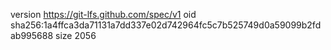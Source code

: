 version https://git-lfs.github.com/spec/v1
oid sha256:1a4ffca3da71131a7dd337e02d742964fc5c7b525749d0a59099b2fdab995688
size 2056
